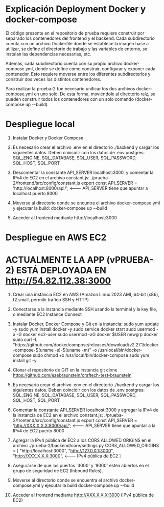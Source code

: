 # Explicación Deployment Docker y docker-compose

El código presente en el repositorio de prueba requiere construir por separado los contenedores del frontend y el backend. Cada subdirectorio cuenta con un archivo Dockerfile donde se establece la imagen base a utilizar, se define el directorio de trabajo y las variables de entorno, se instalan las dependencias necesarias, etc.

Además, cada subdirectorio cuenta con su propio archivo docker-compose.yml, donde se define cómo construir, configurar y exponer cada contenedor. Esto requiere moverse entre los diferentes subdirectorios y construir dos veces los distintos contenedores.

Para realizar la prueba-2 fue necesario unificar los dos archivos docker-compose.yml en uno solo. De esta forma, moviéndolo al directorio raíz, se pueden construir todos los contenedores con un solo comando (docker-compose up --build).

# Despliegue local

1. Instalar Docker y Docker Compose

2. Es necesario crear el archivo .env en el directorio ./backend y cargar los siguientes datos. Deben coincidir con los datos de .env.postgres:
SQL_ENGINE, 
SQL_DATABASE, 
SQL_USER, 
SQL_PASSWORD, 
SQL_HOST, 
SQL_PORT

3. Descomentar la constante API_SERVER localhost:3000, y comentar la IPv4 de EC2 en el archivo constant.js:
./prueba-2/frontend/src/config/constant.js
export const API_SERVER = 'http://localhost:8000/api/'; <--- API_SERVER tiene que apuntar a localhost puerto 8000

4. Moverse al directorio donde se encuntra el archivo docker-compose.yml y ejecutar la build:
docker-compose up --build

5. Acceder al frontend mediante http://localhost:3000

# Despliegue en AWS EC2

# ACTUALMENTE LA APP (vPRUEBA-2) ESTÁ DEPLOYADA EN http://54.82.112.38:3000

1. Crear una instancia EC2 en AWS (Amazon Linux 2023 AMI, 64-bit (x86), t2.small, permitir tráfico SSH y HTTP)

2. Conectarse a la instancia mediante SSH usando la terminal y la key file, o mediante EC2 Instance Connect

3. Instalar Docker, Docker Compose y Git en la instancia:
sudo yum update -y
sudo yum install docker -y
sudo service docker start
sudo usermod -a -G docker ec2-user
sudo usermod -aG docker $USER
newgrp docker
sudo curl -L "https://github.com/docker/compose/releases/download/v2.27.1/docker-compose-$(uname -s)-$(uname -m)" -o /usr/local/bin/docker-compose
sudo chmod +x /usr/local/bin/docker-compose
sudo yum install git -y

4. Clonar el repositorio de GIT en la instancia
git clone https://github.com/ezebraunstein/craftech-test-braunstein

5. Es necesario crear el archivo .env en el directorio ./backend y cargar los siguientes datos. Deben coincidir con los datos de .env.postgres:
SQL_ENGINE, 
SQL_DATABASE, 
SQL_USER, 
SQL_PASSWORD, 
SQL_HOST, 
SQL_PORT

6. Comentar la constante API_SERVER localhost:3000 y agregar la IPv4 de la instancia de EC2 en el archivo constant.js:
./prueba-2/frontend/src/config/constant.js
export const API_SERVER = 'http://XXX.X.X.X:8000/api/'; <--- API_SERVER tiene que apuntar a la IPv4 de EC2 puerto 8000

7. Agregar la IPv4 pública de EC2 a los CORS ALLOWED ORIGINS en el archivo ./prueba-2/backend/core/settings.py
CORS_ALLOWED_ORIGINS = [
"http://localhost:3000", 
"http://127.0.0.1:3000", 
"http://XXX.X.X.X:3000", <--- IPv4 pública de EC2
]

8. Asegurarse de que los puertos '3000' y '8000' estén abiertos en el grupo de seguridad de EC2 (Inbound Rules).

9. Moverse al directorio donde se encuentra el archivo docker-compose.yml y ejecutar la build
docker-compose up --build

10. Acceder al frontend mediante http://XXX.X.X.X:3000 (IPv4 pública de EC2)




